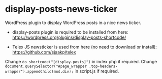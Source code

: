 # display-posts-news-ticker

WordPress plugin to display WordPress posts in a nice news ticker.

- display-posts plugin is required to be installed from here: https://wordpress.org/plugins/display-posts-shortcode/

- Telex JS newsticker is used from here (no need to download or install): https://github.com/sjaakp/telex

Change `do_shortcode("[display-posts]")` in index.php if required.
Change `document.querySelector("#page_wrapper .top-headers-wrapper").appendChild(mod.div);` in script.js if required.